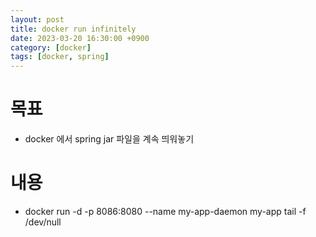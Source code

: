 ```yaml
---
layout: post
title: docker run infinitely
date: 2023-03-20 16:30:00 +0900
category: [docker]
tags: [docker, spring]
---
```


# 목표
 * docker 에서 spring jar 파일을 계속 띄워놓기

# 내용
 * docker run -d -p 8086:8080 --name my-app-daemon my-app tail -f /dev/null